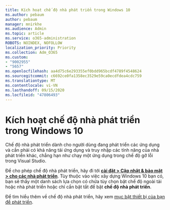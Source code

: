 ```yaml
---
title: Kích hoạt chế độ nhà phát triển trong Windows 10
ms.author: pebaum
author: pebaum
manager: mnirkhe
ms.audience: Admin
ms.topic: article
ms.service: o365-administration
ROBOTS: NOINDEX, NOFOLLOW
localization_priority: Priority
ms.collection: Adm_O365
ms.custom:
- "9002955"
- "5657"
ms.openlocfilehash: aa4d75c6e293355ef0bdd965bcdf4789f4548624
ms.sourcegitcommit: c6692ce0fa1358ec3529e59ca0ecdfdea4cdc759
ms.translationtype: MT
ms.contentlocale: vi-VN
ms.lasthandoff: 09/15/2020
ms.locfileid: "47806493"
---
```

# <a name="enable-developer-mode-in-windows-10"></a>Kích hoạt chế độ nhà phát triển trong Windows 10

Chế độ nhà phát triển dành cho người dùng đang phát triển các ứng dụng và cần phải có khả năng tải ứng dụng và truy nhập các tính năng của nhà phát triển khác, chẳng hạn như chạy một ứng dụng trong chế độ gỡ lỗi trong Visual Studio.

Để cho phép chế độ nhà phát triển, hãy đi tới **[cài đặt > Cập nhật & bảo mật > cho các nhà phát triển](ms-settings:developers?activationSource=GetHelp)**. Tùy thuộc vào việc xây dựng Windows 10 bạn có, bạn sẽ thấy một danh sách lựa chọn có chứa tùy chọn bật chế độ ngoài tải hoặc nhà phát triển hoặc chỉ cần bật tắt để bật **chế độ nhà phát triển**.

Để tìm hiểu thêm về chế độ nhà phát triển, hãy xem [mục bật thiết bị của bạn để phát triển](https://docs.microsoft.com/windows/uwp/get-started/enable-your-device-for-development).
